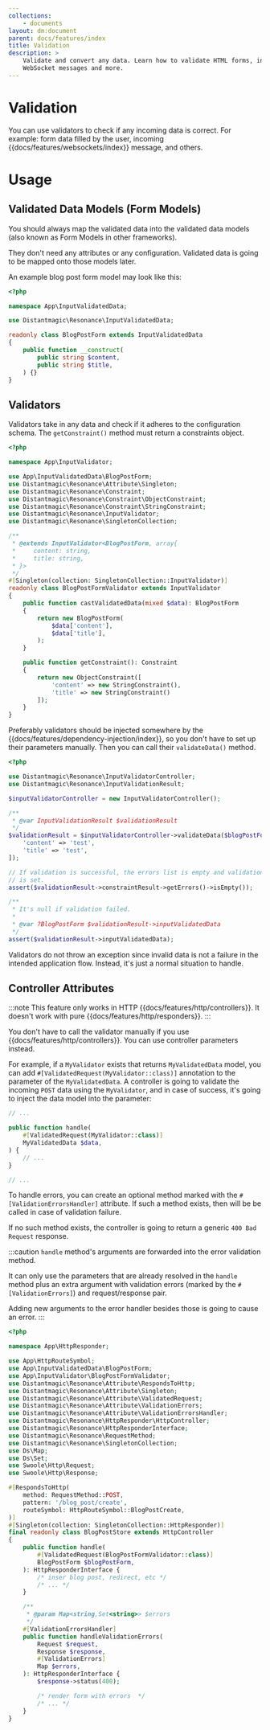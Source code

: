 ```yaml
---
collections: 
    - documents
layout: dm:document
parent: docs/features/index
title: Validation
description: >
    Validate and convert any data. Learn how to validate HTML forms, incoming
    WebSocket messages and more.
---
```


# Validation

You can use validators to check if any incoming data is correct. For example:
form data filled by the user, incoming {{docs/features/websockets/index}} 
message, and others.

# Usage

## Validated Data Models (Form Models)

You should always map the validated data into the validated data models (also 
known as Form Models in other frameworks). 

They don't need any attributes or any configuration. Validated data is going to
be mapped onto those models later. 

An example blog post form model may look like this:

```php
<?php

namespace App\InputValidatedData;

use Distantmagic\Resonance\InputValidatedData;

readonly class BlogPostForm extends InputValidatedData
{
    public function __construct(
        public string $content,
        public string $title,
    ) {}
}

```

## Validators

Validators take in any data and check if it adheres to the configuration 
schema. The `getConstraint()` method must return a constraints object.

```php
<?php

namespace App\InputValidator;

use App\InputValidatedData\BlogPostForm;
use Distantmagic\Resonance\Attribute\Singleton;
use Distantmagic\Resonance\Constraint;
use Distantmagic\Resonance\Constraint\ObjectConstraint;
use Distantmagic\Resonance\Constraint\StringConstraint;
use Distantmagic\Resonance\InputValidator;
use Distantmagic\Resonance\SingletonCollection;

/**
 * @extends InputValidator<BlogPostForm, array{
 *     content: string,
 *     title: string,
 * }>
 */
#[Singleton(collection: SingletonCollection::InputValidator)]
readonly class BlogPostFormValidator extends InputValidator
{
    public function castValidatedData(mixed $data): BlogPostForm
    {
        return new BlogPostForm(
            $data['content'],
            $data['title'],
        );
    }

    public function getConstraint(): Constraint
    {
        return new ObjectConstraint([
            'content' => new StringConstraint(),
            'title' => new StringConstraint()
        ]);
    }
}
```

Preferably validators should be injected somewhere by the 
{{docs/features/dependency-injection/index}}, so you don't have to set up their 
parameters manually. Then you can call their `validateData()` method.

```php
<?php

use Distantmagic\Resonance\InputValidatorController;
use Distantmagic\Resonance\InputValidationResult;

$inputValidatorController = new InputValidatorController();

/**
 * @var InputValidationResult $validationResult
 */
$validationResult = $inputValidatorController->validateData($blogPostFormValidator, [
    'content' => 'test',
    'title' => 'test',
]);

// If validation is successful, the errors list is empty and validation data
// is set.
assert($validationResult->constraintResult->getErrors()->isEmpty());

/**
 * It's null if validation failed.
 * 
 * @var ?BlogPostForm $validationResult->inputValidatedData
 */
assert($validationResult->inputValidatedData);
```

Validators do not throw an exception since invalid data is not a failure in the
intended application flow. Instead, it's just a normal situation to handle.

## Controller Attributes

:::note
This feature only works in HTTP {{docs/features/http/controllers}}. It doesn't
work with pure {{docs/features/http/responders}}.
:::

You don't have to call the validator manually if you use 
{{docs/features/http/controllers}}. You can use controller parameters instead.

For example, if a `MyValidator` exists that returns `MyValidatedData` model, 
you can add `#[ValidatedRequest(MyValidator::class)]` annotation to the 
parameter of the `MyValidatedData`. A controller is going to validate the 
incoming `POST` data using the `MyValidator`, and in case of success, it's 
going to inject the data model into the parameter:

```php
// ...

public function handle(
    #[ValidatedRequest(MyValidator::class)]
    MyValidatedData $data,
) {
    // ...
}

// ...
```

To handle errors, you can create an optional method marked with the
`#[ValidationErrorsHandler]` attribute. If such a method exists, then will be 
be called in case of validation failure. 

If no such method exists, the controller is going to return a generic
`400 Bad Request` response.

:::caution
`handle` method's arguments are forwarded into the error validation method.

It can only use the parameters that are already resolved in the `handle` method
plus an extra argument with validation errors (marked by the 
`#[ValidationErrors]`) and request/response pair.

Adding new arguments to the error handler besides those is going to cause an
error.
:::

```php
<?php

namespace App\HttpResponder;

use App\HttpRouteSymbol;
use App\InputValidatedData\BlogPostForm;
use App\InputValidator\BlogPostFormValidator;
use Distantmagic\Resonance\Attribute\RespondsToHttp;
use Distantmagic\Resonance\Attribute\Singleton;
use Distantmagic\Resonance\Attribute\ValidatedRequest;
use Distantmagic\Resonance\Attribute\ValidationErrors;
use Distantmagic\Resonance\Attribute\ValidationErrorsHandler;
use Distantmagic\Resonance\HttpResponder\HttpController;
use Distantmagic\Resonance\HttpResponderInterface;
use Distantmagic\Resonance\RequestMethod;
use Distantmagic\Resonance\SingletonCollection;
use Ds\Map;
use Ds\Set;
use Swoole\Http\Request;
use Swoole\Http\Response;

#[RespondsToHttp(
    method: RequestMethod::POST,
    pattern: '/blog_post/create',
    routeSymbol: HttpRouteSymbol::BlogPostCreate,
)]
#[Singleton(collection: SingletonCollection::HttpResponder)]
final readonly class BlogPostStore extends HttpController
{
    public function handle(
        #[ValidatedRequest(BlogPostFormValidator::class)]
        BlogPostForm $blogPostForm,
    ): HttpResponderInterface {
        /* inser blog post, redirect, etc */
        /* ... */
    }

    /**
     * @param Map<string,Set<string>> $errors
     */
    #[ValidationErrorsHandler]
    public function handleValidationErrors(
        Request $request,
        Response $response,
        #[ValidationErrors]
        Map $errors,
    ): HttpResponderInterface {
        $response->status(400);

        /* render form with errors  */
        /* ... */
    }
}
```
